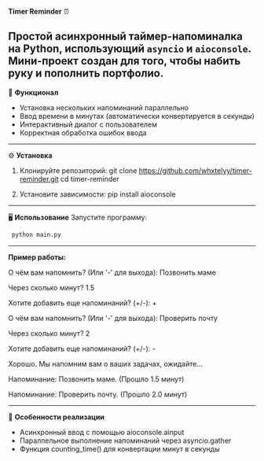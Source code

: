 **Timer Reminder** ⏰

Простой асинхронный таймер-напоминалка на Python, использующий `asyncio` и `aioconsole`. Мини-проект создан для того,
чтобы набить руку и пополнить портфолио.
--------------------------------------------------------------
🚀 **Функционал**
- Установка нескольких напоминаний параллельно
- Ввод времени в минутах (автоматически конвертируется в секунды)
- Интерактивный диалог с пользователем
- Корректная обработка ошибок ввода
--------------------------------------------------------------
⚙️ **Установка**
1. Клонируйте репозиторий:
   git clone https://github.com/whxtelyy/timer-reminder.git
   cd timer-reminder

2. Установите зависимости:
    pip install aioconsole
--------------------------------------------------------------
🖥️ **Использование**
Запустите программу:
   ```bash
    python main.py
   ```
--------------------------------------------------------------
**Пример работы:**

О чём вам напомнить? (Или '-' для выхода): Позвонить маме

Через сколько минут? 1.5

Хотите добавить еще напоминаний? (+/-): +

О чём вам напомнить? (Или '-' для выхода): Проверить почту

Через сколько минут? 2

Хотите добавить еще напоминаний? (+/-): -

Хорошо. Мы напомним вам о ваших задачах, ожидайте...

Напоминание: Позвонить маме. (Прошло 1.5 минут)

Напоминание: Проверить почту. (Прошло 2.0 минут)

--------------------------------------------------------------
📝 **Особенности реализации**
- Асинхронный ввод с помощью aioconsole.ainput
- Параллельное выполнение напоминаний через asyncio.gather
- Функция counting_time() для конвертации минут в секунды
